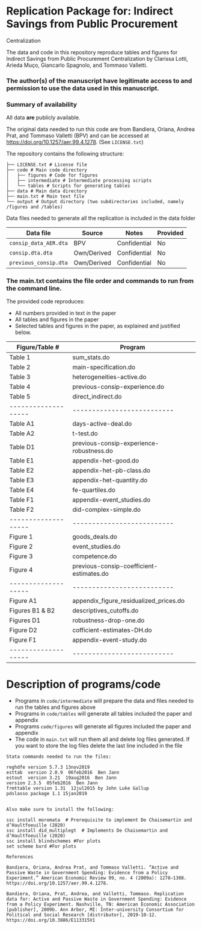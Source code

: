 # Replication Package for: Indirect Savings from Public Procurement
Centralization

The data and code in this repository reproduce tables and figures for Indirect Savings from Public Procurement
Centralization by Clarissa Lotti, Arieda Muço, Giancarlo Spagnolo, and Tommaso Valletti.

### The author(s) of the manuscript have legitimate access to and permission to use the data used in this manuscript.

### Summary of availability
All data **are** publicly available.

The original data needed to run this code are from Bandiera, Oriana, Andrea Prat, and Tommaso Valletti (BPV) and can be accessed at
https://doi.org/10.1257/aer.99.4.1278. (See  `LICENSE.txt`)


The repository contains the following structure: 

```
├── LICENSE.txt # License file
├── code # Main code directory
│   ├── figures # Code for figures
│   ├── intermediate # Intermediate processing scripts
│   └── tables # Scripts for generating tables
├── data # Main data directory
├── main.txt # Main text file
└── output # Output directory (two subdirectories included, namely /figures and /tables)
```

Data files needed to generate all the replication is included in the data folder 


| Data file | Source | Notes    |Provided |
|-----------|--------|----------|---------|
| `consip_data_AER.dta` | BPV | Confidential | No |
| `consip.dta.dta` | Own/Derived | Confidential | No |
| `previous_consip.dta` | Own/Derived | Confidential | No  |


### The main.txt contains the file order and commands to run from the command line.

The provided code reproduces:
- All numbers provided in text in the paper
- All tables and figures in the paper
- Selected tables and figures in the paper, as explained and justified below.


| Figure/Table #    | Program                  |
|-------------------|--------------------------|
| Table 1           | sum_stats.do    |
| Table 2           | main-specification.do|
| Table 3           | heterogeneities-active.do|
| Table 4          | previous-consip-experience.do         |
| Table 5         | direct_indirect.do     |
|-------------------|--------------------------|
| Table A1           | days-active-deal.do   |
| Table A2           | t-test.do|
| Table D1         | previous-consip-experience-robustness.do|
| Table E1         | appendix-het-good.do         |
| Table E2         | appendix-het-pb-class.do     |
| Table E3          | appendix-het-quantity.do    |
| Table E4         | fe-quartiles.do        |
| Table F1         | appendix-event_studies.do     |
| Table F2         | did-complex-simple.do    |
|-------------------|--------------------------|
| Figure 1           | goods_deals.do   |
| Figure 2           | event_studies.do|
| Figure 3        | competence.do|
| Figure 4        | previous-consip-coefficient-estimates.do        |
|-------------------|--------------------------|
| Figure A1          | appendix_figure_residualized_prices.do   |
| Figures B1 & B2          | descriptives_cutoffs.do|
| Figures D1       | robustness-drop-one.do|
| Figure D2       |cofficient-estimates-DH.do       |
| Figure F1       | appendix-event-study.do        |
|-------------------|--------------------------|

# Description of programs/code


- Programs in `code/intermediate` will prepare the data and files needed to run the tables and figures above
- Programs in `code/tables` will generate all tables included the paper and appendix
- Programs `code/figures` will generate all figures included the paper and appendix
- The code in `main.txt` will run them all and delete log files generated. If you want to store the log files delete the last line included in the file


```
Stata commands needed to run the files:

reghdfe version 5.7.3 13nov2019  
esttab  version 2.0.9  06feb2016  Ben Jann 
estout  version 3.21  19aug2016  Ben Jann 
version 2.3.5  05feb2016  Ben Jann 
frmttable version 1.31  12jul2015 by John Luke Gallup 
pdslasso package 1.1 15jan2019 


Also make sure to install the following: 

ssc install moremata  # Prerequisite to implement De Chaisemartin and d’Haultfoeuille (2020) 
ssc install did_multiplegt  # Implements De Chaisemartin and d’Haultfoeuille (2020) 
ssc install blindschemes #For plots 
set scheme burd #For plots 

References

Bandiera, Oriana, Andrea Prat, and Tommaso Valletti. “Active and Passive Waste in Government Spending: Evidence from a Policy Experiment.” American Economic Review 99, no. 4 (2009a): 1278–1308. https://doi.org/10.1257/aer.99.4.1278.

Bandiera, Oriana, Prat, Andrea, and Valletti, Tommaso. Replication data for: Active and Passive Waste in Government Spending: Evidence from a Policy Experiment. Nashville, TN: American Economic Association [publisher], 2009b. Ann Arbor, MI: Inter-university Consortium for Political and Social Research [distributor], 2019-10-12. https://doi.org/10.3886/E113315V1

